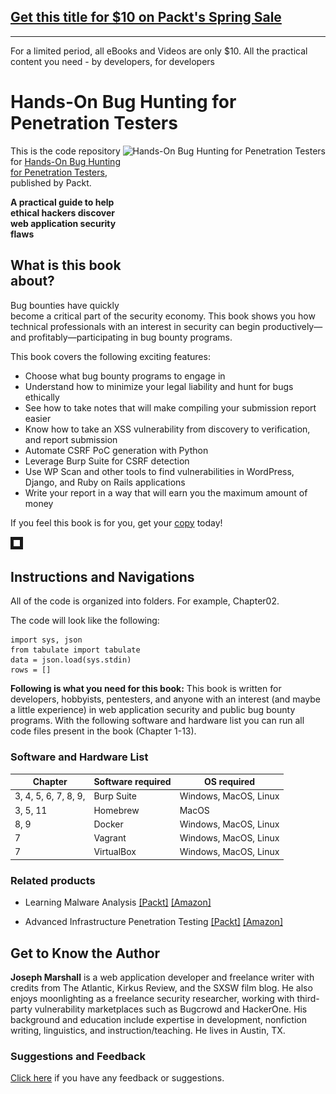 ## [Get this title for $10 on Packt's Spring Sale](https://www.packt.com/B10895?utm_source=github&utm_medium=packt-github-repo&utm_campaign=spring_10_dollar_2022)
-----
For a limited period, all eBooks and Videos are only $10. All the practical content you need \- by developers, for developers

# Hands-On Bug Hunting for Penetration Testers

<a href="https://www.packtpub.com/networking-and-servers/hands-bug-bounty-penetration-testers?utm_source=github&utm_medium=repository&utm_campaign=9781789344202"><img src="https://www.packtpub.com/sites/default/files/B10895_MockupCover_New.png" alt="Hands-On Bug Hunting for Penetration Testers" height="256px" align="right"></a>

This is the code repository for [Hands-On Bug Hunting for Penetration Testers](https://www.packtpub.com/networking-and-servers/hands-bug-bounty-penetration-testers?utm_source=github&utm_medium=repository&utm_campaign=9781789344202), published by Packt.

**A practical guide to help ethical hackers discover web application security flaws**

## What is this book about?
Bug bounties have quickly become a critical part of the security economy. This book shows you how technical professionals with an interest in security can begin productively—and profitably—participating in bug bounty programs.

This book covers the following exciting features:
* Choose what bug bounty programs to engage in
* Understand how to minimize your legal liability and hunt for bugs ethically
* See how to take notes that will make compiling your submission report easier
* Know how to take an XSS vulnerability from discovery to verification, and report submission
* Automate CSRF PoC generation with Python
* Leverage Burp Suite for CSRF detection
* Use WP Scan and other tools to find vulnerabilities in WordPress, Django, and Ruby on Rails applications
* Write your report in a way that will earn you the maximum amount of money

If you feel this book is for you, get your [copy](https://www.amazon.com/dp/1789344204) today!

<a href="https://www.packtpub.com/?utm_source=github&utm_medium=banner&utm_campaign=GitHubBanner"><img src="https://raw.githubusercontent.com/PacktPublishing/GitHub/master/GitHub.png" 
alt="https://www.packtpub.com/" border="5" /></a>

## Instructions and Navigations
All of the code is organized into folders. For example, Chapter02.

The code will look like the following:
```
import sys, json
from tabulate import tabulate
data = json.load(sys.stdin)
rows = []
```

**Following is what you need for this book:**
This book is written for developers, hobbyists, pentesters, and anyone with an interest (and maybe a little experience) in web application security and public bug bounty programs. With the following software and hardware list you can run all code files present in the book (Chapter 1-13).

### Software and Hardware List

| Chapter | Software required | OS required | 
| -------- | ------------------------------------ | ----------------------------------- |
| 3, 4, 5, 6, 7, 8, 9, | Burp Suite | Windows, MacOS, Linux | 
|3, 5, 11 | Homebrew | MacOS |
| 8, 9 | Docker | Windows, MacOS, Linux |
| 7 | Vagrant | Windows, MacOS, Linux |  
| 7 | VirtualBox |Windows, MacOS, Linux|



### Related products <Paste books from the Other books you may enjoy section>
* Learning Malware Analysis [[Packt]](https://www.packtpub.com/networking-and-servers/learning-malware-analysis?utm_source=github&utm_medium=repository&utm_campaign=9781788392501) [[Amazon]](https://www.amazon.com/dp/1788392507)

* Advanced Infrastructure Penetration Testing [[Packt]](https://www.packtpub.com/networking-and-servers/advanced-infrastructure-penetration-testing?utm_source=github&utm_medium=repository&utm_campaign=9781788624480) [[Amazon]](https://www.amazon.com/dp/1788624483)
## Get to Know the Author
**Joseph Marshall**
is a web application developer and freelance writer with credits from The Atlantic, Kirkus Review, and the SXSW film blog. He also enjoys moonlighting as a freelance security researcher, working with third-party vulnerability marketplaces such as Bugcrowd and HackerOne. His background and education include expertise in development, nonfiction writing, linguistics, and instruction/teaching. He lives in Austin, TX.

### Suggestions and Feedback
[Click here](https://docs.google.com/forms/d/e/1FAIpQLSdy7dATC6QmEL81FIUuymZ0Wy9vH1jHkvpY57OiMeKGqib_Ow/viewform) if you have any feedback or suggestions.
